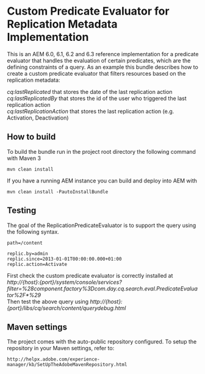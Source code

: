 # Custom Predicate Evaluator for Replication Metadata Implementation

This is an AEM 6.0, 6.1, 6.2 and 6.3 reference implementation for a predicate evaluator that handles the evaluation of certain predicates, which are the defining constraints of a query.
As an example this bundle describes how to create a custom predicate evaluator that filters resources based on the replication metadata:

_cq:lastReplicated_ that stores the date of the last replication action  
_cq:lastReplicatedBy_ that stores the id of the user who triggered the last replication action  
_cq:lastReplicationAction_ that stores the last replication action (e.g. Activation, Deactivation)

## How to build

To build the bundle run in the project root directory the following command with Maven 3

    mvn clean install

If you have a running AEM instance you can build and deploy into AEM with  

    mvn clean install -PautoInstallBundle

## Testing

The goal of the ReplicationPredicateEvaluator is to support the query using the following syntax.

    path=/content    
 
    replic.by=admin
    replic.since=2013-01-01T00:00:00.000+01:00
    replic.action=Activate

First check the custom predicate evaluator is correctly installed at _http://{host}:{port}/system/console/services?filter=%28component.factory%3Dcom.day.cq.search.eval.PredicateEvaluator%2F*%29_  
Then test the above query using _http://{host}:{port}/libs/cq/search/content/querydebug.html_



## Maven settings

The project comes with the auto-public repository configured. To setup the repository in your Maven settings, refer to:

    http://helpx.adobe.com/experience-manager/kb/SetUpTheAdobeMavenRepository.html

